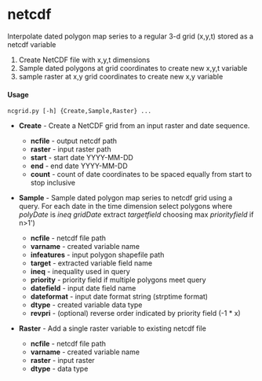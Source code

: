 netcdf
======

Interpolate dated polygon map series to a regular 3-d grid (x,y,t) stored as a netcdf variable

1. Create NetCDF file with x,y,t dimensions
2. Sample dated polygons at grid coordinates to create new x,y,t variable
3. sample raster at x,y grid coordinates to create new x,y variable

#### Usage

`ncgrid.py [-h] {Create,Sample,Raster} ...`

* **Create** - Create a NetCDF grid from an input raster and date sequence.
    * **ncfile** - output netcdf path
    * **raster** - input raster path
    * **start** - start date YYYY-MM-DD
    * **end** - end date YYYY-MM-DD
    * **count** - count of date coordinates to be spaced equally from start to stop inclusive

* **Sample** - Sample dated polygon map series to netcdf grid using a query. For each date in the time dimension select polygons where *polyDate* is *ineq* *gridDate* extract *targetfield* choosing max *priorityfield* if n>1')
    * **ncfile** - netcdf file path
    * **varname** - created variable name
    * **infeatures** - input polygon shapefile path
    * **target** - extracted variable field name
    * **ineq** - inequality used in query
    * **priority** - priority field if multiple polygons meet query
    * **datefield** - input date field name
    * **dateformat** - input date format string (strptime format)
    * **dtype** - created variable data type
    * **revpri** - (optional) reverse order indicated by priority field (-1 * x)

* **Raster** - Add a single raster variable to existing netcdf file
    * **ncfile** - netcdf file path
    * **varname** - created variable name
    * **raster** - input raster
    * **dtype** - data type
